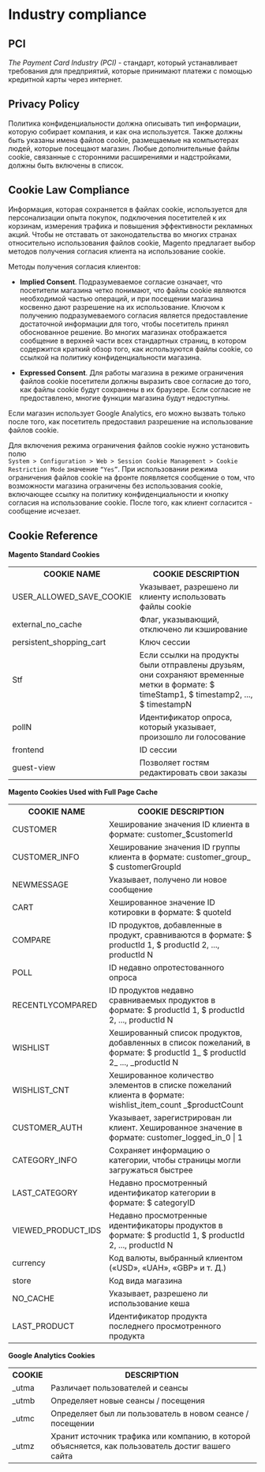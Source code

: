 # Industry compliance 

## PCI
_The Payment Card Industry (PCI)_ - стандарт, который устанавливает требования для предприятий,
которые принимают платежи с помощью кредитной карты через интернет. 

## Privacy Policy
Политика конфиденциальности должна описывать тип информации, которую собирает компания, и как она используется. 
Также должны быть указаны имена файлов cookie, размещаемые на компьютерах людей, которые посещают магазин. 
Любые дополнительные файлы cookie, связанные с сторонними расширениями и надстройками, должны быть включены в список.

## Cookie Law Compliance
Информация, которая сохраняется в файлах cookie, используется для персонализации опыта покупок, подключения посетителей
к их корзинам, измерения трафика и повышения эффективности рекламных акций. 
Чтобы не отставать от законодательства во многих странах относительно использования файлов cookie, 
Magento предлагает выбор методов получения согласия клиента на использование cookie.

Методы получения согласия клиентов:

* __Implied Consent__. Подразумеваемое согласие означает, что посетители магазина четко понимают, что файлы cookie являются необходимой частью 
операций, и при посещении магазина косвенно дают разрешение на их использование.
Ключом к получению подразумеваемого согласия является предоставление достаточной информации для того, чтобы посетитель
принял обоснованное решение. Во многих магазинах отображается сообщение в верхней части всех стандартных страниц, 
в котором содержится краткий обзор того, как используются файлы cookie, со ссылкой на политику конфиденциальности магазина. 

* __Expressed Consent__. Для работы магазина в режиме ограничения файлов cookie посетители должны выразить свое согласие до того,
как файлы cookie будут сохранены в их браузере. Если согласие не предоставлено, многие функции магазина будут недоступны. 

Если магазин использует Google Analytics, его можно вызвать только после того, 
как посетитель предоставил разрешение на использование файлов cookie. 

Для включения режима ограничения файлов cookie нужно установить полю  
`System > Configuration > Web > Session Cookie Management > Cookie Restriction Mode` значение `“Yes”`.
При использовании режима ограничения файлов cookie на фронте появляется сообщение о том, 
что возможности магазина ограничены без использования cookie, включающее ссылку на политику конфиденциальности
и кнопку согласия на использование cookie. После того, как клиент согласится - сообщение исчезает.

## Cookie Reference
__Magento Standard Cookies__
<table>
  <tr>
    <th>COOKIE NAME</th>
    <th>COOKIE DESCRIPTION</th> 
  </tr>
  <tr>
    <td>USER_ALLOWED_SAVE_COOKIE</td>
    <td>Указывает, разрешено ли клиенту использовать файлы cookie</td> 
  </tr>
  <tr>
    <td>external_no_cache</td>
    <td>Флаг, указывающий, отключено ли кэширование</td> 
  </tr>
  <tr>
    <td>persistent_shopping_cart</td>
    <td>Ключ сессии</td> 
  </tr>
  <tr>
    <td>Stf</td>
    <td>Если ссылки на продукты были отправлены друзьям, 
    они сохраняют временные метки в формате: $ timeStamp1, $ timestamp2, ..., $ timestampN
    </td> 
   </tr>
  <tr>
    <td>pollN</td>
    <td>Идентификатор опроса, который указывает, произошло ли голосование</td> 
  </tr>
  <tr>
    <td>frontend</td>
    <td>ID сессии</td> 
  </tr>
  <tr>
    <td>guest-view</td>
    <td>Позволяет гостям редактировать свои заказы</td> 
  </tr>
</table>  

__Magento Cookies Used with Full Page Cache__
<table>
  <tr>
    <th>COOKIE NAME</th>
    <th>COOKIE DESCRIPTION</th> 
  </tr>
  <tr>
    <td>CUSTOMER</td>
    <td>Хеширование значения ID клиента в формате: customer_$customerId</td>                                          
  </tr>
  <tr>
    <td>CUSTOMER_INFO</td>
    <td>Хеширование значения ID группы клиента в формате: customer_group_ $ customerGroupId</td>                                                          
    </tr>
  <tr>
    <td>NEWMESSAGE</td>
    <td>Указывает, получено ли новое сообщение</td> 
  </tr>
  <tr>
    <td>CART</td>
    <td>Хешированное значение ID котировки в формате: $ quoteId</td> 
   </tr>
  <tr>
    <td>COMPARE</td>
    <td>ID продуктов, добавленные в продукт, сравниваются в формате:
        $ productId 1, $ productId 2, ..., productId N</td> 
  </tr>
  <tr>
    <td>POLL</td>
    <td>ID недавно опротестованного опроса</td> 
  </tr>
  <tr>
    <td>RECENTLYCOMPARED</td>
    <td>ID продуктов недавно сравниваемых продуктов в формате:
        $ productId 1, $ productId 2, ..., productId N</td> 
  </tr>
  <tr>
    <td>WISHLIST</td>
    <td>Хешированный список продуктов, добавленных в список пожеланий, в формате:
        $ productId 1_ $ productId 2_ ..., _productId N</td> 
  </tr>
  <tr>
    <td>WISHLIST_CNT</td>
    <td>Хешированное количество элементов в списке пожеланий клиента в формате: wishlist_item_count _$productCount </td>
  </tr>
  <tr>
    <td>CUSTOMER_AUTH</td>
    <td>Указывает, зарегистрирован ли клиент. Хешированное значение в формате:
        customer_logged_in_0 | 1</td> 
  </tr>
  <tr>
    <td>CATEGORY_INFO</td>
    <td>Сохраняет информацию о категории, чтобы страницы могли загружаться быстрее</td> 
  </tr>
  <tr>
    <td>LAST_CATEGORY </td>
    <td>Недавно просмотренный идентификатор категории в формате: $ categoryID</td> 
   </tr>
  <tr>
    <td>VIEWED_PRODUCT_IDS</td>
    <td>Недавно просмотренные идентификаторы продуктов в формате: $ productId 1,
        $ productId 2, ..., productId N</td> 
  </tr>
  <tr>
    <td>currency </td>
    <td>Код валюты, выбранный клиентом («USD», «UAH»,
        «GBP» и т. Д.)</td> 
  </tr>
  <tr>
    <td>store</td>
    <td>Код вида магазина</td> 
  </tr>
  <tr>
    <td>NO_CACHE</td>
    <td>Указывает, разрешено ли использование кеша</td>
  </tr>
  <tr>
    <td>LAST_PRODUCT</td>
    <td>Идентификатор продукта последнего просмотренного продукта</td>
  </tr>
</table>

__Google Analytics Cookies__
<table>
  <tr>
    <th>COOKIE </th>
    <th>DESCRIPTION</th> 
  </tr>
  <tr>
    <td>_utma</td>
    <td>Различает пользователей и сеансы</td> 
  </tr>
  <tr>
    <td>_utmb</td>
    <td>Определяет новые сеансы / посещения</td> 
  </tr>
  <tr>
    <td>_utmc</td>
    <td>Определяет был ли пользователь в новом сеансе / посещении</td> 
  </tr>
  <tr>
    <td>_utmz</td>
    <td>Хранит источник трафика или компанию, в которой объясняется, как пользователь достиг вашего сайта</td> 
   </tr>
</table>
